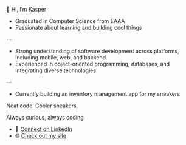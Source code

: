 👋 Hi, I’m Kasper

- Graduated in Computer Science from EAAA
- Passionate about learning and building cool things

⋅⋅⋅

- Strong understanding of software development across platforms, including mobile, web, and backend. 
- Experienced in object-oriented programming, databases, and integrating diverse technologies.

⋅⋅⋅

- Currently building an inventory management app for my sneakers

Neat code. Cooler sneakers.


Always curious, always coding

- 💼 [Connect on LinkedIn](https://www.linkedin.com/in/kasperjonassen)
- 🌐 [Check out my site](https://www.kasperkluns.dk)
<!---
kappertherapper/kappertherapper is a ✨ special ✨ repository because its `README.md` (this file) appears on your GitHub profile.
You can click the Preview link to take a look at your changes.
--->
